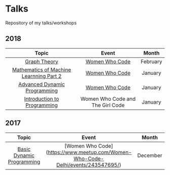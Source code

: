 # Talks
Repository of my talks/workshops

## 2018

| Topic                                                                 | Event                                   | Month     |
| :-------------------------------------------------------------------: | :-------------------------------------: | :-------: |
| [Graph Theory](https://github.com/shubhi-sareen/Deep-Dive-into-Competitive-Programming---Women-Who-Code-Delhi-Graph-Theory) | [Women Who Code](https://www.meetup.com/Women-Who-Code-Delhi/events/246996186/) | February  |
| [Mathematics of Machine Learnning Part 2](https://github.com/shubhi-sareen/Mathematics-of-Machine-Learning-Part-2---Women-Who-Code-Delhi) | [Women Who Code](https://www.meetup.com/Women-Who-Code-Delhi/events/246927838/) | January  |
| [Advanced Dynamic Programming](https://github.com/shubhi-sareen/Deep-Dive-into-Competitive-Programming---Women-Who-Code-Delhi-Dynamic-Programming-) | [Women Who Code](https://www.meetup.com/Women-Who-Code-Delhi/events/246556323/) | January  |
| [Introduction to Programming](https://docs.google.com/presentation/d/1oeHk61-ddrVbqHkbCQgrsgehohAn5ZrR955MUZzDplc/edit?usp=sharing) | Women Who Code and The Girl Code | January |

## 2017

| Topic                                                                 | Event                                   | Month     |
| :-------------------------------------------------------------------: | :-------------------------------------: | :-------: |
| [Basic Dynamic Programming](https://github.com/shubhi-sareen/Deep-Dive-into-Competitive-Programming---Women-Who-Code-Delhi-Dynamic-Programming-) | [Women Who Code] (https://www.meetup.com/Women-Who-Code-Delhi/events/243547695/) | December  |
